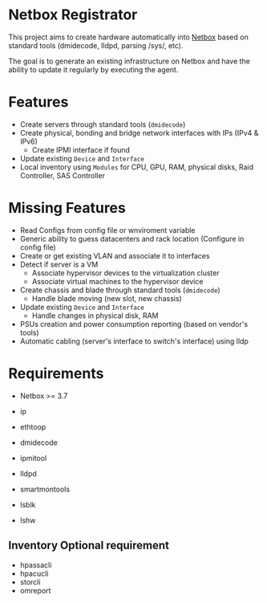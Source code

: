# Netbox Registrator

This project aims to create hardware automatically into [Netbox](https://github.com/netbox-community/netbox) based on standard tools (dmidecode, lldpd, parsing /sys/, etc).

The goal is to generate an existing infrastructure on Netbox and have the ability to update it regularly by executing the agent.

# Features

* Create servers through standard tools (`dmidecode`)
* Create physical, bonding and bridge network interfaces with IPs (IPv4 & IPv6)
  * Create IPMI interface if found
* Update existing `Device` and `Interface`
* Local inventory using `Modules` for CPU, GPU, RAM, physical disks, Raid Controller, SAS Controller

# Missing Features

* Read Configs from config file or wnviroment variable
* Generic ability to guess datacenters and rack location (Configure in config file)
* Create or get existing VLAN and associate it to interfaces
* Detect if server is a VM
  * Associate hypervisor devices to the virtualization cluster
  * Associate virtual machines to the hypervisor device
* Create chassis and blade through standard tools (`dmidecode`)
  * Handle blade moving (new slot, new chassis)
* Update existing `Device` and `Interface`
  * Handle changes in physical disk, RAM
* PSUs creation and power consumption reporting (based on vendor's tools)
* Automatic cabling (server's interface to switch's interface) using lldp

# Requirements

- Netbox >= 3.7

- ip
- ethtoop
- dmidecode
- ipmitool
- lldpd
- smartmontools
- lsblk
- lshw

## Inventory Optional requirement
- hpassacli
- hpacucli
- storcli
- omreport
